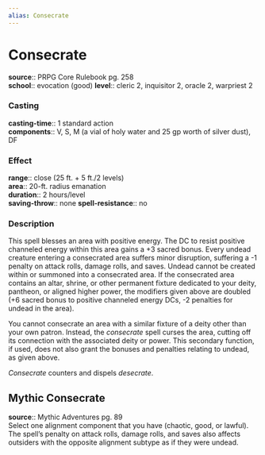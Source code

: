 ```yaml
---
alias: Consecrate
---
```


# Consecrate 

**source**:: PRPG Core Rulebook pg. 258  
**school**:: evocation (good)
**level**:: cleric 2, inquisitor 2, oracle 2, warpriest 2

### Casting 

**casting-time**:: 1 standard action  
**components**:: V, S, M (a vial of holy water and 25 gp worth of silver dust), DF

### Effect 

**range**:: close (25 ft. + 5 ft./2 levels)  
**area**:: 20-ft. radius emanation  
**duration**:: 2 hours/level  
**saving-throw**:: none
**spell-resistance**:: no

### Description 

This spell blesses an area with positive energy. The DC to resist positive channeled energy within this area gains a +3 sacred bonus. Every undead creature entering a consecrated area suffers minor disruption, suffering a -1 penalty on attack rolls, damage rolls, and saves. Undead cannot be created within or summoned into a consecrated area. If the consecrated area contains an altar, shrine, or other permanent fixture dedicated to your deity, pantheon, or aligned higher power, the modifiers given above are doubled (+6 sacred bonus to positive channeled energy DCs, -2 penalties for undead in the area).  
  
You cannot consecrate an area with a similar fixture of a deity other than your own patron. Instead, the *consecrate* spell curses the area, cutting off its connection with the associated deity or power. This secondary function, if used, does not also grant the bonuses and penalties relating to undead, as given above.  
  
*Consecrate* counters and dispels *desecrate*.

## Mythic Consecrate 

**source**:: Mythic Adventures pg. 89  
Select one alignment component that you have (chaotic, good, or lawful). The spell’s penalty on attack rolls, damage rolls, and saves also affects outsiders with the opposite alignment subtype as if they were undead.
